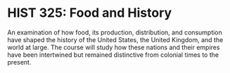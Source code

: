 # HIST 325: Food and History

An examination of how food, its production, distribution, and consumption have shaped the history of the United States, the United Kingdom, and the world at large. The course will study how these nations and their empires have been intertwined but remained distinctive from colonial times to the present.